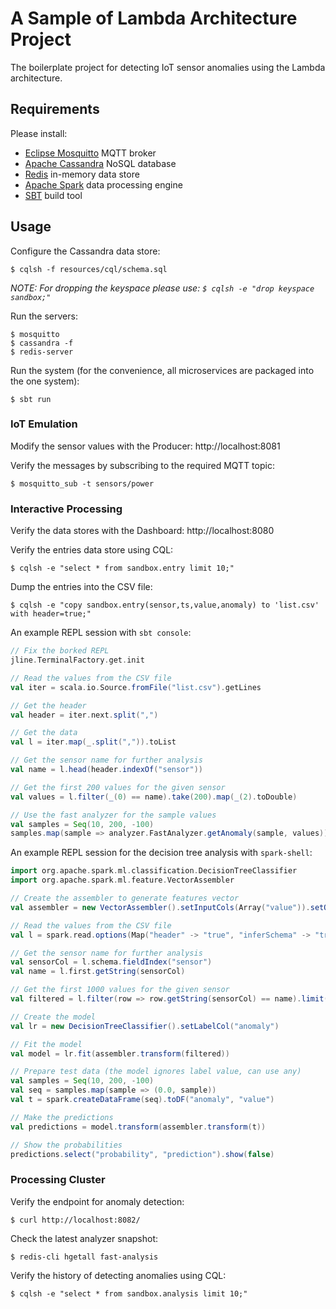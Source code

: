 # A Sample of Lambda Architecture Project

The boilerplate project for detecting IoT sensor anomalies using the Lambda architecture.

## Requirements

Please install:

 - [Eclipse Mosquitto](https://mosquitto.org/) MQTT broker
 - [Apache Cassandra](http://cassandra.apache.org/) NoSQL database
 - [Redis](https://redis.io/) in-memory data store
 - [Apache Spark](https://spark.apache.org/) data processing engine
 - [SBT](http://www.scala-sbt.org/) build tool

## Usage

Configure the Cassandra data store:

    $ cqlsh -f resources/cql/schema.sql

*NOTE: For dropping the keyspace please use: `$ cqlsh -e "drop keyspace sandbox;"`*

Run the servers:

    $ mosquitto
    $ cassandra -f
    $ redis-server

Run the system (for the convenience, all microservices are packaged into the one system):

    $ sbt run

### IoT Emulation

Modify the sensor values with the Producer: http://localhost:8081

Verify the messages by subscribing to the required MQTT topic:

    $ mosquitto_sub -t sensors/power

### Interactive Processing

Verify the data stores with the Dashboard: http://localhost:8080

Verify the entries data store using CQL:

    $ cqlsh -e "select * from sandbox.entry limit 10;"

Dump the entries into the CSV file:

    $ cqlsh -e "copy sandbox.entry(sensor,ts,value,anomaly) to 'list.csv' with header=true;"

An example REPL session with `sbt console`:

```scala
// Fix the borked REPL
jline.TerminalFactory.get.init

// Read the values from the CSV file
val iter = scala.io.Source.fromFile("list.csv").getLines

// Get the header
val header = iter.next.split(",")

// Get the data
val l = iter.map(_.split(",")).toList

// Get the sensor name for further analysis
val name = l.head(header.indexOf("sensor"))

// Get the first 200 values for the given sensor
val values = l.filter(_(0) == name).take(200).map(_(2).toDouble)

// Use the fast analyzer for the sample values
val samples = Seq(10, 200, -100)
samples.map(sample => analyzer.FastAnalyzer.getAnomaly(sample, values))
```

An example REPL session for the decision tree analysis with `spark-shell`:

```scala
import org.apache.spark.ml.classification.DecisionTreeClassifier
import org.apache.spark.ml.feature.VectorAssembler

// Create the assembler to generate features vector
val assembler = new VectorAssembler().setInputCols(Array("value")).setOutputCol("features")

// Read the values from the CSV file
val l = spark.read.options(Map("header" -> "true", "inferSchema" -> "true")).csv("list.csv")

// Get the sensor name for further analysis
val sensorCol = l.schema.fieldIndex("sensor")
val name = l.first.getString(sensorCol)

// Get the first 1000 values for the given sensor
val filtered = l.filter(row => row.getString(sensorCol) == name).limit(1000)

// Create the model
val lr = new DecisionTreeClassifier().setLabelCol("anomaly")

// Fit the model
val model = lr.fit(assembler.transform(filtered))

// Prepare test data (the model ignores label value, can use any)
val samples = Seq(10, 200, -100)
val seq = samples.map(sample => (0.0, sample))
val t = spark.createDataFrame(seq).toDF("anomaly", "value")

// Make the predictions
val predictions = model.transform(assembler.transform(t))

// Show the probabilities
predictions.select("probability", "prediction").show(false)

```

### Processing Cluster

Verify the endpoint for anomaly detection:

    $ curl http://localhost:8082/

Check the latest analyzer snapshot:

    $ redis-cli hgetall fast-analysis

Verify the history of detecting anomalies using CQL:

    $ cqlsh -e "select * from sandbox.analysis limit 10;"
